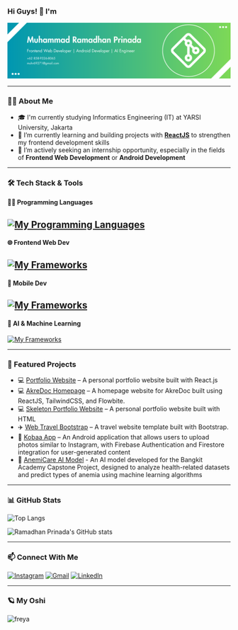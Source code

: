 ### Hi Guys! 👋 I'm

<!-- Banner -->
![header](./img/banner%20linkedin%20(1).png)

---

### 👨‍💻 About Me
- 🎓 I'm currently studying Informatics Engineering (IT) at YARSI University, Jakarta
- 🌱 I’m currently learning and building projects with **[ReactJS]()** to strengthen my frontend development skills
- 👀 I’m actively seeking an internship opportunity, especially in the fields of **Frontend Web Development** or **Android Development**

---

### 🛠️ Tech Stack & Tools
#### 👨‍💻 Programming Languages
<!-- Icon -->
[![My Programming Languages](https://skillicons.dev/icons?i=java,kotlin,py,js&theme=dark)](https://skillicons.dev)
---

#### 🌐 Frontend Web Dev
[![My Frameworks](https://skillicons.dev/icons?i=html,css,js,react&theme=dark)](https://skillicons.dev)
---

#### 📱 Mobile Dev
[![My Frameworks](https://skillicons.dev/icons?i=androidstudio,java,kotlin,firebase&perline=5)](https://skillicons.dev)
---

#### 🤖 AI & Machine Learning
[![My Frameworks](https://skillicons.dev/icons?i=tensorflow&perline=3)](https://skillicons.dev)

---

### 🚀 Featured Projects
 
- 💻 [Portfolio Website](https://ramadhanprinadaa.netlify.app) – A personal portfolio website built with React.js
- 💻 [AkreDoc Homepage](https://akredoc.netlify.app/) – A homepage website for AkreDoc built using ReactJS, TailwindCSS, and Flowbite.
- 💻 [Skeleton Portfolio Website](https://ramadhanprinada.netlify.app) – A personal portfolio website built with HTML
- ✈️ [Web Travel Bootstrap](https://github.com/ramadhanprinadaa/web-travel-bootstrap.git) – A travel website template built with Bootstrap.
- 📱 [Kobaa App](https://github.com/yourusername/kobaa) – An Android application that allows users to upload photos similar to Instagram, with Firebase Authentication and Firestore integration for user-generated content
- 🤖 [AnemiCare AI Model]() - An AI model developed for the Bangkit Academy Capstone Project, designed to analyze health-related datasets and predict types of anemia using machine learning algorithms

---

<!-- Stats -->
### 📊 GitHub Stats
![Top Langs](https://github-readme-stats.vercel.app/api/top-langs/?username=anuraghazra&layout=compact&theme=tokyonight)

![Ramadhan Prinada's GitHub stats](https://github-readme-stats.vercel.app/api?username=ramadhanprinadaa&show_icons=true&theme=tokyonight)


---

### 📫 Connect With Me 
[![Instagram](https://skillicons.dev/icons?i=instagram)](https://www.instagram.com/ramadhhnnp)  [![Gmail](https://skillicons.dev/icons?i=gmail&theme=light)](mailto:muhr69271@gmail.com)  [![LinkedIn](https://skillicons.dev/icons?i=linkedin&theme=light)](https://www.linkedin.com/in/ramadhan-prinada)


---

### 🪐 My Oshi
![freya](/gif/tenor.gif) 
<!-- ![freya2](/gif/tenor3.gif) -->

